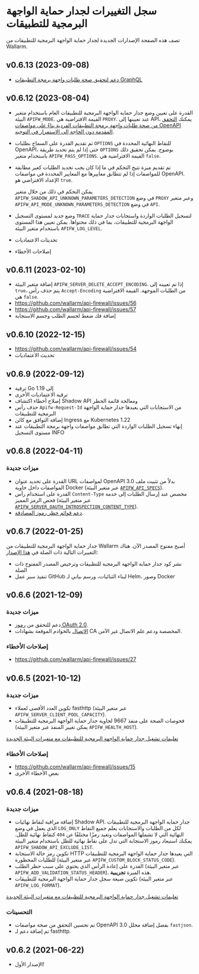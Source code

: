 # سجل التغييرات لجدار حماية الواجهة البرمجية للتطبيقات

تصف هذه الصفحة الإصدارات الجديدة لجدار حماية الواجهة البرمجية للتطبيقات من Wallarm.

## v0.6.13 (2023-09-08)

* [دعم لتحقيق صحة طلبات واجهة برمجة التطبيقات GraphQL](installation-guides/graphql/docker-container.md)

## v0.6.12 (2023-08-04)

* القدرة على تعيين وضع جدار حماية الواجهة البرمجية للتطبيقات العام باستخدام متغير البيئة `APIFW_MODE`. القيمة الافتراضية هي `PROXY`. عند تعيينها إلى API، يمكنك [التحقق من صحة طلبات واجهة برمجة التطبيقات الفردية بناءً على مواصفات OpenAPI المقدمة دون الحاجة إلى الاستمرار في التوجيه](installation-guides/api-mode.md).
* تم تقديم القدرة على السماح بطلبات `OPTIONS` للنقاط النهائية المحددة في OpenAPI، حتى إذا لم يتم تحديد طريقة `OPTIONS` بوضوح. يمكن تحقيق ذلك باستخدام متغير `APIFW_PASS_OPTIONS`. القيمة الافتراضية هي `false`.
* تم تقديم ميزة تتيح التحكم في ما إذا كان يجب تحديد الطلبات كغير مطابقة للمواصفات إذا لم تتطابق معاييرها مع المعايير المحددة في مواصفات OpenAPI. الإعداد الافتراضي هو `true`.

    يمكن التحكم في ذلك من خلال متغير `APIFW_SHADOW_API_UNKNOWN_PARAMETERS_DETECTION` في وضع `PROXY` وعبر متغير `APIFW_API_MODE_UNKNOWN_PARAMETERS_DETECTION` في وضع `API`.
* وضع جديد لمستوى التسجيل `TRACE` لتسجيل الطلبات الواردة واستجابات جدار حماية الواجهة البرمجية للتطبيقات، بما في ذلك محتواها. يمكن تعيين هذا المستوى باستخدام متغير البيئة `APIFW_LOG_LEVEL`.
* تحديثات الاعتماديات
* إصلاحات الأخطاء

## v0.6.11 (2023-02-10)

* إضافة متغير البيئة `APIFW_SERVER_DELETE_ACCEPT_ENCODING`. إذا تم تعيينه إلى `true`، يتم حذف رأس `Accept-Encoding` من الطلبات الموجهة. القيمة الافتراضية هي `false`.
* https://github.com/wallarm/api-firewall/issues/56
* https://github.com/wallarm/api-firewall/issues/57
* إضافة فك ضغط لجسم الطلب وجسم الاستجابة

## v0.6.10 (2022-12-15)

* https://github.com/wallarm/api-firewall/issues/54
* تحديث الاعتماديات

## v0.6.9 (2022-09-12)

* ترقية Go إلى 1.19
* ترقية الاعتماديات الأخرى
* إصلاح أخطاء اكتشاف Shadow API ومعالجة قائمة الحظر
* حذف رأس `Apifw-Request-Id` من الاستجابات التي يعيدها جدار حماية الواجهة البرمجية للتطبيقات
* إضافة التوافق مع كائن Ingress مع Kubernetes 1.22
* إنهاء تسجيل الطلبات الواردة التي تطابق مواصفات واجهة برمجة التطبيقات عند مستوى التسجيل INFO

## v0.6.8 (2022-04-11)

### ميزات جديدة

* القدرة على تحديد عنوان URL لمواصفات OpenAPI 3.0 بدلاً من تثبيت ملف المواصفات داخل حاوية Docker (عبر متغير البيئة [`APIFW_API_SPECS`](installation-guides/docker-container.md#apifw-api-specs)).
* القدرة على استخدام رأس `Content-Type` مخصص عند إرسال الطلبات إلى خدمة فحص الرمز المميز (عبر متغير البيئة [`APIFW_SERVER_OAUTH_INTROSPECTION_CONTENT_TYPE`](configuration-guides/validate-tokens.md)).
* [دعم قوائم حظر رموز المصادقة](configuration-guides/denylist-leaked-tokens.md).

## v0.6.7 (2022-01-25)

جدار حماية الواجهة البرمجية للتطبيقات من Wallarm أصبح مفتوح المصدر الآن. هناك التغييرات التالية ذات الصلة في [هذا الإصدار](https://github.com/wallarm/api-firewall/releases/tag/v0.6.7):

* نشر كود جدار حماية الواجهة البرمجية للتطبيقات وترخيص المصدر المفتوح ذات الصلة
* تنفيذ سير عمل GitHub لبناء الثنائيات، ورسم بياني لـ Helm، وصور Docker

## v0.6.6 (2021-12-09)

### ميزات جديدة

* دعم للتحقق من [رموز OAuth 2.0](configuration-guides/validate-tokens.md).
* [الاتصال](configuration-guides/ssl-tls.md) بالخوادم الموقعة بشهادات CA المخصصة ودعم علم الاتصال غير الآمن.

### إصلاحات الأخطاء

* https://github.com/wallarm/api-firewall/issues/27

## v0.6.5 (2021-10-12)

### ميزات جديدة

* تكوين العدد الأقصى لعملاء fasthttp (عبر متغير البيئة `APIFW_SERVER_CLIENT_POOL_CAPACITY`).
* فحوصات الصحة على منفذ 9667 لحاوية جدار حماية الواجهة البرمجية للتطبيقات (يمكن تغيير المنفذ عبر متغير البيئة `APIFW_HEALTH_HOST`).

[تعليمات تشغيل جدار حماية الواجهة البرمجية للتطبيقات مع متغيرات البيئة الجديدة](installation-guides/docker-container.md)

### إصلاحات الأخطاء

* https://github.com/wallarm/api-firewall/issues/15
* بعض الأخطاء الأخرى

## v0.6.4 (2021-08-18)

### ميزات جديدة

* إضافة مراقبة لنقاط نهائيات Shadow API. جدار حماية الواجهة البرمجية للتطبيقات الذي يعمل في وضع `LOG_ONLY` لكل من الطلبات والاستجابات يعلم جميع النقاط النهائية التي لا تشملها المواصفات وتعيد رمزًا مختلفًا عن `404` كنقاط نهائية للظل. يمكنك استبعاد رموز الاستجابة التي تدل على نقاط نهائية للظل باستخدام متغير البيئة `APIFW_SHADOW_API_EXCLUDE_LIST`.
* تكوين رمز حالة الاستجابة HTTP التي يعيدها جدار حماية الواجهة البرمجية للتطبيقات للطلبات المحظورة (عبر متغير البيئة `APIFW_CUSTOM_BLOCK_STATUS_CODE`). 
* القدرة على إعادة الرأس الذي يحتوي على سبب حظر الطلب (عبر متغير البيئة `APIFW_ADD_VALIDATION_STATUS_HEADER`). هذه الميزة **تجريبية**.
* تكوين صيغة سجل جدار حماية الواجهة البرمجية للتطبيقات (عبر متغير البيئة `APIFW_LOG_FORMAT`).

[تعليمات تشغيل جدار حماية الواجهة البرمجية للتطبيقات مع متغيرات البيئة الجديدة](installation-guides/docker-container.md)

### التحسينات

* تم تحسين التحقق من صحة مواصفات OpenAPI 3.0 بفضل إضافة محلل `fastjson`.
* تم إضافة دعم لـ fasthttp.

## v0.6.2 (2021-06-22)

* الإصدار الأول!